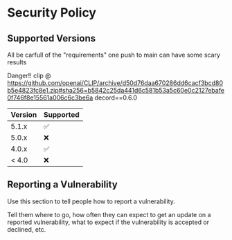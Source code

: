 # Security Policy

## Supported Versions
All
be carfull of the "requirements" one push to main can have some scary results 

Danger!!
clip @ https://github.com/openai/CLIP/archive/d50d76daa670286dd6cacf3bcd80b5e4823fc8e1.zip#sha256=b5842c25da441d6c581b53a5c60e0c2127ebafe0f746f8e15561a006c6c3be6a
decord==0.6.0


| Version | Supported          |
| ------- | ------------------ |
| 5.1.x   | :white_check_mark: |
| 5.0.x   | :x:                |
| 4.0.x   | :white_check_mark: |
| < 4.0   | :x:                |

## Reporting a Vulnerability

Use this section to tell people how to report a vulnerability.

Tell them where to go, how often they can expect to get an update on a
reported vulnerability, what to expect if the vulnerability is accepted or
declined, etc.
